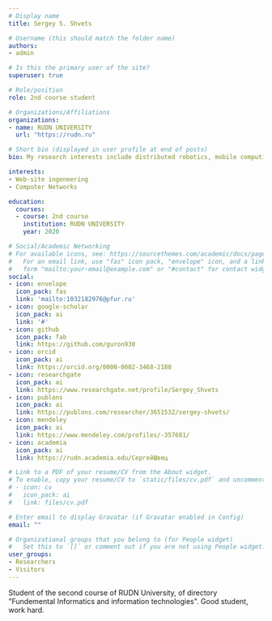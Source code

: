 ```yaml
---
# Display name
title: Sergey S. Shvets

# Username (this should match the folder name)
authors:
- admin

# Is this the primary user of the site?
superuser: true

# Role/position
role: 2nd course student

# Organizations/Affiliations
organizations:
- name: RUDN UNIVERSITY
  url: "https://rudn.ru"

# Short bio (displayed in user profile at end of posts)
bio: My research interests include distributed robotics, mobile computing and programmable matter.

interests:
- Web-site ingeneering
- Computer Networks

education:
  courses:
  - course: 2nd course
    institution: RUDN UNIVERSITY
    year: 2020

# Social/Academic Networking
# For available icons, see: https://sourcethemes.com/academic/docs/page-builder/#icons
#   For an email link, use "fas" icon pack, "envelope" icon, and a link in the
#   form "mailto:your-email@example.com" or "#contact" for contact widget.
social:
- icon: envelope
  icon_pack: fas
  link: 'mailto:1032182976@pfur.ru'
- icon: google-scholar
  icon_pack: ai
  link: '#'
- icon: github
  icon_pack: fab
  link: https://github.com/guron930
- icon: orcid
  icon_pack: ai
  link: https://orcid.org/0000-0002-3468-2180
- icon: researchgate
  icon_pack: ai
  link: https://www.researchgate.net/profile/Sergey_Shvets
- icon: publons
  icon_pack: ai
  link: https://publons.com/researcher/3651532/sergey-shvets/
- icon: mendeley
  icon_pack: ai
  link: https://www.mendeley.com/profiles/-357681/
- icon: academia
  icon_pack: ai
  link: https://rudn.academia.edu/СергейШвец

# Link to a PDF of your resume/CV from the About widget.
# To enable, copy your resume/CV to `static/files/cv.pdf` and uncomment the lines below.
# - icon: cv
#   icon_pack: ai
#   link: files/cv.pdf

# Enter email to display Gravatar (if Gravatar enabled in Config)
email: ""

# Organizational groups that you belong to (for People widget)
#   Set this to `[]` or comment out if you are not using People widget.
user_groups:
- Researchers
- Visitors
---
```


Student of the second course of RUDN University, of directory "Fundemental Informatics and information technologies". Good student, work hard.

